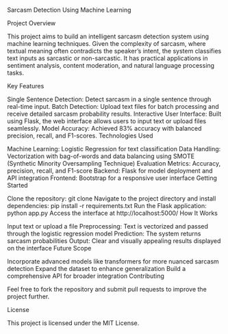 Sarcasm Detection Using Machine Learning

Project Overview

This project aims to build an intelligent sarcasm detection system using machine learning techniques. Given the complexity of sarcasm, where textual meaning often contradicts the speaker’s intent, the system classifies text inputs as sarcastic or non-sarcastic. It has practical applications in sentiment analysis, content moderation, and natural language processing tasks.

Key Features

Single Sentence Detection:
Detect sarcasm in a single sentence through real-time input.
Batch Detection:
Upload text files for batch processing and receive detailed sarcasm probability results.
Interactive User Interface:
Built using Flask, the web interface allows users to input text or upload files seamlessly.
Model Accuracy:
Achieved 83% accuracy with balanced precision, recall, and F1-scores.
Technologies Used

Machine Learning: Logistic Regression for text classification
Data Handling: Vectorization with bag-of-words and data balancing using SMOTE (Synthetic Minority Oversampling Technique)
Evaluation Metrics: Accuracy, precision, recall, and F1-score
Backend: Flask for model deployment and API integration
Frontend: Bootstrap for a responsive user interface
Getting Started

Clone the repository:
git clone <repository-url>
Navigate to the project directory and install dependencies:
pip install -r requirements.txt
Run the Flask application:
python app.py
Access the interface at http://localhost:5000/
How It Works

Input text or upload a file
Preprocessing: Text is vectorized and passed through the logistic regression model
Prediction: The system returns sarcasm probabilities
Output: Clear and visually appealing results displayed on the interface
Future Scope

Incorporate advanced models like transformers for more nuanced sarcasm detection
Expand the dataset to enhance generalization
Build a comprehensive API for broader integration
Contributing

Feel free to fork the repository and submit pull requests to improve the project further.

License

This project is licensed under the MIT License.
